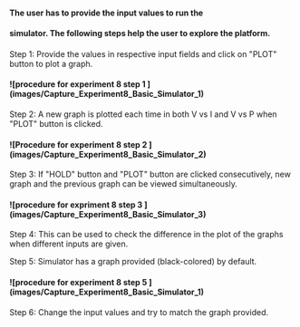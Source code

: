 #### The user has to provide the input values to run the

#### simulator. The following steps help the user to explore the platform. 

#### 

 Step 1: Provide the values in respective input fields and click on "PLOT" button to plot a graph.
 
#### ![procedure for experiment 8 step 1 ] (images/Capture_Experiment8_Basic_Simulator_1)
 Step 2: A new graph is plotted each time in both V vs I and V vs P when "PLOT" button is clicked.
#### ![Procedure for experiment 8 step 2 ] (images/Capture_Experiment8_Basic_Simulator_2)
 Step 3: If "HOLD" button and "PLOT" button are clicked consecutively, new graph and the previous graph can be viewed simultaneously.
#### ![procedure for expriment 8 step 3 ] (images/Capture_Experiment8_Basic_Simulator_3)
 Step 4: This can be used to check the difference in the plot of the graphs when different inputs are given.

 Step 5: Simulator has a graph provided (black-colored) by default.
#### ![procedure for experiment 8 step 5 ] (images/Capture_Experiment8_Basic_Simulator_1)

 Step 6: Change the input values and try to match the graph provided.